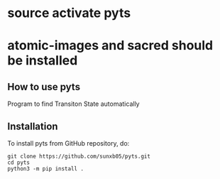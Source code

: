 # source activate pyts 
# atomic-images and sacred should be installed

## How to use pyts

Program to find Transiton State automatically

## Installation

To install pyts from GitHub repository, do:

```console
git clone https://github.com/sunxb05/pyts.git
cd pyts
python3 -m pip install .
```